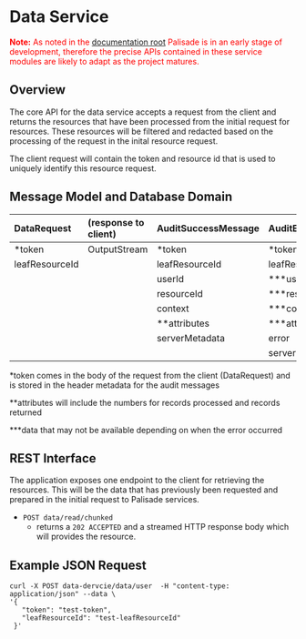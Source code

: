 <!---
Copyright 2018-2021 Crown Copyright

Licensed under the Apache License, Version 2.0 (the "License");
you may not use this file except in compliance with the License.
You may obtain a copy of the License at

  http://www.apache.org/licenses/LICENSE-2.0

Unless required by applicable law or agreed to in writing, software
distributed under the License is distributed on an "AS IS" BASIS,
WITHOUT WARRANTIES OR CONDITIONS OF ANY KIND, either express or implied.
See the License for the specific language governing permissions and
limitations under the License.
--->
# Data Service

<span style="color:red">**Note:** As noted in the [documentation root](../README.md) Palisade is in an early stage of development, therefore the precise APIs contained in these service modules are likely to adapt as the project matures.</span>

## Overview

The core API for the data service accepts a request from the client and returns the resources that have been processed from the initial request for resources.  These resources will be filtered and redacted based on the processing of the request in the inital resource request.

The client request will contain the token and resource id that is used to uniquely identify this resource request.


## Message Model and Database Domain

| DataRequest     | (response to client)   | AuditSuccessMessage  | AuditErrorMessage |
|:----------------|:-----------------------|:---------------------|:------------------|
| *token          | OutputStream           | *token               | *token            | 
| leafResourceId  |                        | leafResourceId       | leafResourceId    |  
|                 |                        | userId               | ***userId         |
|                 |                        | resourceId           | ***resourceId     |
|                 |                        | context              | ***context        | 
|                 |                        | **attributes         | ***attributes     |
|                 |                        | serverMetadata       | error             |
|                 |                        |                      | serverMetadata    |
  
*token comes in the body of the request from the client (DataRequest) and is stored in the header metadata for the audit messages

**attributes will include the numbers for records processed and records returned

***data that may not be available depending on when the error occurred

## REST Interface

The application exposes one endpoint to the client for retrieving the resources. This will be the data that has previously 
been requested and prepared in the initial request to Palisade services. 
* `POST data/read/chunked`
    - returns a `202 ACCEPTED` and a streamed HTTP response body which will provides the resource.

## Example JSON Request
```
curl -X POST data-dervcie/data/user  -H "content-type: application/json" --data \
'{
   "token": "test-token",
   "leafResourceId": "test-leafResourceId"
 }'
```

  
